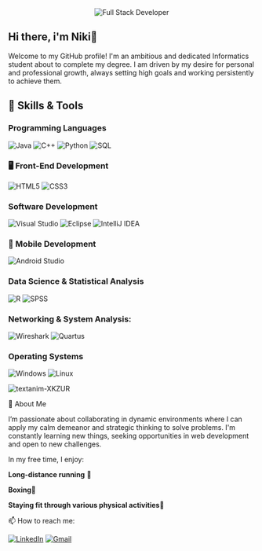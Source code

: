 <div align="center">
  <img src="https://github.com/user-attachments/assets/e5252df0-d06b-4522-8081-639e0b33360d" alt="Full Stack Developer" />
</div>

## Hi there, i'm Niki👋

Welcome to my GitHub profile! I'm an ambitious and dedicated Informatics student about to complete my degree. I am driven by my desire for personal and professional growth, always setting high goals and working persistently to achieve them.


 
## 🔧 Skills & Tools

### Programming Languages
![Java](https://img.shields.io/badge/Java-ED8B00?style=for-the-badge&logo=java&logoColor=white)
![C++](https://img.shields.io/badge/C++-00599C?style=for-the-badge&logo=c%2B%2B&logoColor=white)
![Python](https://img.shields.io/badge/Python-3776AB?style=for-the-badge&logo=python&logoColor=white)
![SQL](https://img.shields.io/badge/SQL-336791?style=for-the-badge&logo=postgresql&logoColor=white)

### 🖥️ Front-End Development
![HTML5](https://img.shields.io/badge/HTML5-E34F26?style=for-the-badge&logo=html5&logoColor=white)
![CSS3](https://img.shields.io/badge/CSS3-1572B6?style=for-the-badge&logo=css3&logoColor=white)

### Software Development
![Visual Studio](https://img.shields.io/badge/Visual_Studio-5C2D91?style=for-the-badge&logo=visual%20studio&logoColor=white)
![Eclipse](https://img.shields.io/badge/Eclipse-2C2255?style=for-the-badge&logo=eclipse&logoColor=white)
![IntelliJ IDEA](https://img.shields.io/badge/IntelliJ-000000?style=for-the-badge&logo=intellij-idea&logoColor=white)

### 📱 Mobile Development
![Android Studio](https://img.shields.io/badge/Android%20Studio-3DDC84?style=for-the-badge&logo=android-studio&logoColor=white)

### Data Science & Statistical Analysis
![R](https://img.shields.io/badge/R-276DC3?style=for-the-badge&logo=r&logoColor=white)
![SPSS](https://img.shields.io/badge/SPSS-BE2026?style=for-the-badge&logo=ibm&logoColor=white)

### Networking & System Analysis:
![Wireshark](https://img.shields.io/badge/Wireshark-1679A7?style=for-the-badge&logo=wireshark&logoColor=white)
![Quartus](https://img.shields.io/badge/Quartus-007ACC?style=for-the-badge)

### Operating Systems
![Windows](https://img.shields.io/badge/Windows-0078D6?style=for-the-badge&logo=windows&logoColor=white)
![Linux](https://img.shields.io/badge/Linux-FCC624?style=for-the-badge&logo=linux&logoColor=black)



![textanim-XKZUR](https://github.com/user-attachments/assets/17e262bf-62fb-4e7c-abb3-e78130598f68)

🎯 About Me

 I’m passionate about collaborating in dynamic environments where I can apply my calm demeanor and strategic thinking
 to solve problems. I'm constantly learning new things, seeking opportunities in web development and open to new challenges.

In my free time, I enjoy:

 **Long-distance running** 🏃
                
 **Boxing**🥊
                
 **Staying fit through various physical activities**🏐



📫 How to reach me:

[![LinkedIn](https://img.shields.io/badge/LinkedIn-blue?style=for-the-badge&logo=linkedin)](https://www.linkedin.com/in/niki-radioti)
[![Gmail](https://img.shields.io/badge/Email-D14836?style=for-the-badge&logo=gmail&logoColor=white)](mailto:radiotiniki@gmail.com)
